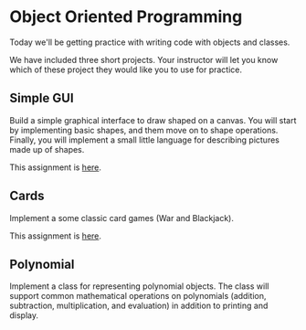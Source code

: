 # Object Oriented Programming

Today we'll be getting practice with writing code with objects and classes.

We have included three short projects.  Your instructor will let you know which of these project they would like you to use for practice.

## Simple GUI

Build a simple graphical interface to draw shaped on a canvas.  You will start by implementing basic shapes, and them move on to shape operations.  Finally, you will implement a small little language for describing pictures made up of shapes.

This assignment is [here](gui).

## Cards

Implement a some classic card games (War and Blackjack).

This assignment is [here](gui).

## Polynomial

Implement a class for representing polynomial objects.  The class will support common mathematical operations on polynomials (addition, subtraction, multiplication, and evaluation) in addition to printing and display.

